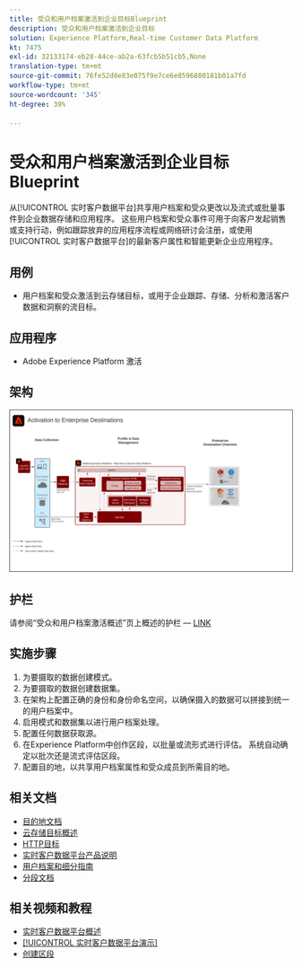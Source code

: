 ```yaml
---
title: 受众和用户档案激活到企业目标Blueprint
description: 受众和用户档案激活到企业目标
solution: Experience Platform,Real-time Customer Data Platform
kt: 7475
exl-id: 32133174-eb28-44ce-ab2a-63fcb5b51cb5,None
translation-type: tm+mt
source-git-commit: 76fe52d8e83e075f9e7ce6e8596880181b01a7fd
workflow-type: tm+mt
source-wordcount: '345'
ht-degree: 39%

---
```


# 受众和用户档案激活到企业目标Blueprint

从[!UICONTROL 实时客户数据平台]共享用户档案和受众更改以及流式或批量事件到企业数据存储和应用程序。 这些用户档案和受众事件可用于向客户发起销售或支持行动，例如跟踪放弃的应用程序流程或网络研讨会注册，或使用[!UICONTROL 实时客户数据平台]的最新客户属性和智能更新企业应用程序。

## 用例

* 用户档案和受众激活到云存储目标，或用于企业跟踪、存储、分析和激活客户数据和洞察的流目标。

## 应用程序

* Adobe Experience Platform 激活

## 架构

<img src="assets/enterprise_destination_activation.svg" alt="企业激活方案的参考体系结构" style="border:1px solid #4a4a4a" />

## 护栏

请参阅“受众和用户档案激活概述”页上概述的护栏 — [ LINK](overview.md)

## 实施步骤

1. 为要摄取的数据创建模式。
1. 为要摄取的数据创建数据集。
1. 在架构上配置正确的身份和身份命名空间，以确保摄入的数据可以拼接到统一的用户档案中。
1. 启用模式和数据集以进行用户档案处理。
1. 配置任何数据获取源。
1. 在Experience Platform中创作区段，以批量或流形式进行评估。 系统自动确定以批次还是流式评估区段。
1. 配置目的地，以共享用户档案属性和受众成员到所需目的地。

## 相关文档

* [目的地文档](https://experienceleague.adobe.com/docs/experience-platform/destinations/catalog/overview.html?lang=zh-Hans)
* [云存储目标概述](https://experienceleague.adobe.com/docs/experience-platform/destinations/catalog/cloud-storage/overview.html?lang=en#catalog)
* [HTTP目标](https://experienceleague.adobe.com/docs/experience-platform/destinations/catalog/http-destination.html?lang=en#overview)
* [实时客户数据平台产品说明](https://helpx.adobe.com/cn/legal/product-descriptions/real-time-customer-data-platform.html)
* [用户档案和细分指南](https://experienceleague.adobe.com/docs/experience-platform/profile/guardrails.html?lang=zh-Hans)
* [分段文档](https://experienceleague.adobe.com/docs/experience-platform/segmentation/api/streaming-segmentation.html?lang=zh-Hans)

## 相关视频和教程

* [实时客户数据平台概述](https://experienceleague.adobe.com/docs/platform-learn/tutorials/application-services/rtcdp/understanding-the-real-time-customer-data-platform.html?lang=zh-Hans)
* [[!UICONTROL 实时客户数据平台演示]](https://experienceleague.adobe.com/docs/platform-learn/tutorials/application-services/rtcdp/demo.html?lang=zh-Hans)
* [创建区段](https://experienceleague.adobe.com/docs/platform-learn/tutorials/segments/create-segments.html?lang=zh-Hans)
